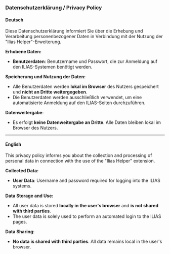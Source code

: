 ### Datenschutzerklärung / Privacy Policy

#### Deutsch

Diese Datenschutzerklärung informiert Sie über die Erhebung und Verarbeitung personenbezogener Daten in Verbindung mit der Nutzung der "Ilias Helper"-Erweiterung.

**Erhobene Daten:**
- **Benutzerdaten**: Benutzername und Passwort, die zur Anmeldung auf den ILIAS-Systemen benötigt werden.
  
**Speicherung und Nutzung der Daten:**
- Alle Benutzerdaten werden **lokal im Browser** des Nutzers gespeichert und **nicht an Dritte weitergegeben**.
- Die Benutzerdaten werden ausschließlich verwendet, um eine automatisierte Anmeldung auf den ILIAS-Seiten durchzuführen.
  
**Datenweitergabe**:
- Es erfolgt **keine Datenweitergabe an Dritte**. Alle Daten bleiben lokal im Browser des Nutzers.

---

#### English

This privacy policy informs you about the collection and processing of personal data in connection with the use of the "Ilias Helper" extension.

**Collected Data:**
- **User Data**: Username and password required for logging into the ILIAS systems.

**Data Storage and Use:**
- All user data is stored **locally in the user's browser** and **is not shared with third parties**.
- The user data is solely used to perform an automated login to the ILIAS pages.

**Data Sharing**:
- **No data is shared with third parties**. All data remains local in the user's browser.
